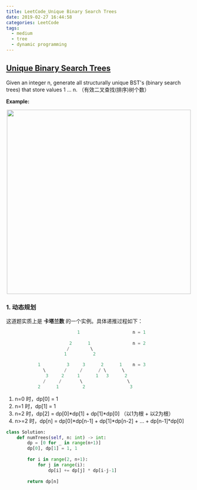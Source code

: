 ```yaml
---
title: LeetCode_Unique Binary Search Trees
date: 2019-02-27 16:44:58
categories: LeetCode
tags: 
  - medium
  - tree
  - dynamic programming
---
```


## [Unique Binary Search Trees](https://leetcode.com/problems/unique-binary-search-trees/)

Given an integer n, generate all structurally unique BST's (binary search trees) that store values 1 ... n.
（有效二叉查找(排序)树个数）

<!--more-->

**Example:** 

<div align=center>
	<img src="/images/leetcode_96.png" width = "500" align=center/>
</div>

### 1. 动态规划
这道题实质上是 **卡塔兰数** 的一个实例。具体递推过程如下：

```c++
                           1                    n = 1
        
                        2      1                n = 2
                       /        \
                   	  1          2

            1          3     3      2      1    n = 3
              \       /     /      / \      \
               3     2     1      1   3      2
              /     /       \                 \
            2      1         2                 3
```
1. n=0 时，dp[0] = 1
2. n=1 时，dp[1] = 1
3. n=2 时，dp[2] = dp[0]\*dp[1] + dp[1]\*dp[0] （以1为根 + 以2为根）
4. n>=2 时，dp[n] = dp[0]\*dp[n-1] + dp[1]\*dp[n-2] + ... + dp[n-1]\*dp[0] 

```python
class Solution:
    def numTrees(self, n: int) -> int:
        dp = [0 for _ in range(n+1)]
        dp[0], dp[1] = 1, 1
        
        for i in range(2, n+1):
            for j in range(i):
                dp[i] += dp[j] * dp[i-j-1]
        
        return dp[n]
```

